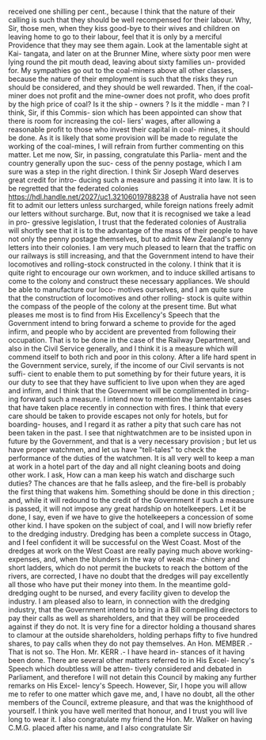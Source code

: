 received one shilling per cent., because I think that the nature of their calling is such that they should be well recompensed for their labour. Why, Sir, those men, when they kiss good-bye to their wives and children on leaving home to go to their labour, feel that it is only by a merciful Providence that they may see them again. Look at the lamentable sight at Kai- tangata, and later on at the Brunner Mine, where sixty poor men were lying round the pit mouth dead, leaving about sixty families un- provided for. My sympathies go out to the coal-miners above all other classes, because the nature of their employment is such that the risks they run should be considered, and they should be well rewarded. Then, if the coal- miner does not profit and the mine-owner does not profit, who does profit by the high price of coal? Is it the ship - owners ? Is it the middle - man ? I think, Sir, if this Commis- sion which has been appointed can show that there is room for increasing the col- liers' wages, after allowing a reasonable profit to those who invest their capital in coal- mines, it should be done. As it is likely that some provision will be made to regulate the working of the coal-mines, I will refrain from further commenting on this matter. Let me now, Sir, in passing, congratulate this Parlia- ment and the country generally upon the suc- cess of the penny postage, which I am sure was a step in the right direction. I think Sir Joseph Ward deserves great credit for intro- ducing such a measure and passing it into law. It is to be regretted that the federated colonies https://hdl.handle.net/2027/uc1.32106019788238 of Australia have not seen fit to admit our letters unless surcharged, while foreign nations freely admit our letters without surcharge. But, now that it is recognised we take a lead in pro- gressive legislation, I trust that the federated colonies of Australia will shortly see that it is to the advantage of the mass of their people to have not only the penny postage themselves, but to admit New Zealand's penny letters into their colonies. I am very much pleased to learn that the traffic on our railways is still increasing, and that the Government intend to have their locomotives and rolling-stock constructed in the colony. I think that it is quite right to encourage our own workmen, and to induce skilled artisans to come to the colony and construct these necessary appliances. We should be able to manufacture our loco- motives ourselves, and I am quite sure that the construction of locomotives and other rolling- stock is quite within the compass of the people of the colony at the present time. But what pleases me most is to find from His Excellency's Speech that the Government intend to bring forward a scheme to provide for the aged infirm, and people who by accident are prevented from following their occupation. That is to be done in the case of the Railway Department, and also in the Civil Service generally, and I think it is a measure which will commend itself to both rich and poor in this colony. After a life hard spent in the Government service, surely, if the income of our Civil servants is not suffi- cient to enable them to put something by for their future years, it is our duty to see that they have sufficient to live upon when they are aged and infirm, and I think that the Government will be complimented in bring- ing forward such a measure. I intend now to mention the lamentable cases that have taken place recently in connection with fires. I think that every care should be taken to provide escapes not only for hotels, but for boarding- houses, and I regard it as rather a pity that such care has not been taken in the past. I see that nightwatchmen are to be insisted upon in future by the Government, and that is a very necessary provision ; but let us have proper watchmen, and let us have "tell-tales" to check the performance of the duties of the watchmen. It is all very well to keep a man at work in a hotel part of the day and all night cleaning boots and doing other work. I ask, How can a man keep his watch and discharge such duties? The chances are that he falls asleep, and the fire-bell is probably the first thing that wakens him. Something should be done in this direction ; and, while it will redound to the credit of the Government if such a measure is passed, it will not impose any great hardship on hotelkeepers. Let it be done, I say, even if we have to give the hotelkeepers a concession of some other kind. I have spoken on the subject of coal, and I will now briefly refer to the dredging industry. Dredging has been a complete success in Otago, and I feel confident it will be successful on the West Coast. Most of the dredges at work on the West Coast are really paying much above working-expenses, and, when the blunders in the way of weak ma- chinery and short ladders, which do not permit the buckets to reach the bottom of the rivers, are corrected, I have no doubt that the dredges will pay excellently all those who have put their money into them. In the meantime gold-dredging ought to be nursed, and every facility given to develop the industry. I am pleased also to learn, in connection with the dredging industry, that the Government intend to bring in a Bill compelling directors to pay their calls as well as shareholders, and that they will be proceeded against if they do not. It is very fine for a director holding a thousand shares to clamour at the outside shareholders, holding perhaps fifty to five hundred shares, to pay calls when they do not pay themselves. An Hon. MEMBER .- That is not so. The Hon. Mr. KERR .- I have heard in- stances of it having been done. There are several other matters referred to in His Excel- lency's Speech which doubtless will be atten- tively considered and debated in Parliament, and therefore I will not detain this Council by making any further remarks on His Excel- lency's Speech. However, Sir, I hope you will allow me to refer to one matter which gave me, and, I have no doubt, all the other members of the Council, extreme pleasure, and that was the knighthood of yourself. I think you have well merited that honour, and I trust you will live long to wear it. I also congratulate my friend the Hon. Mr. Walker on having C.M.G. placed after his name, and I also congratulate Sir 